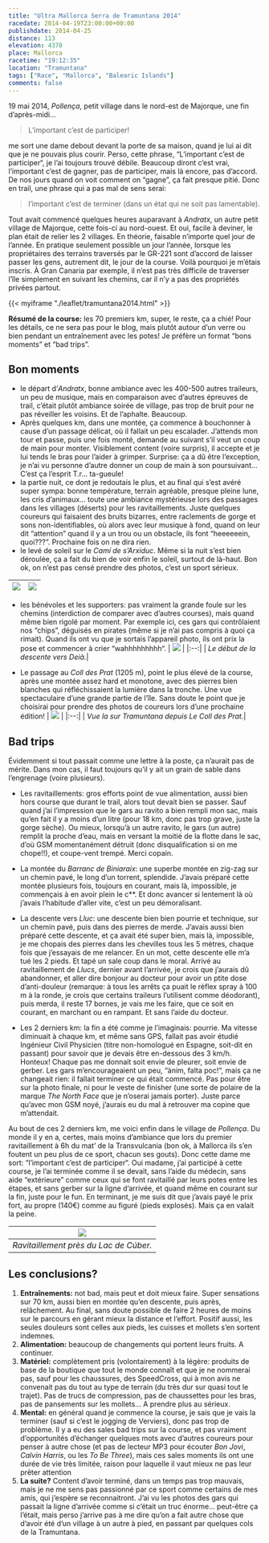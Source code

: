 ```yaml
---
title: "Ultra Mallorca Serra de Tramuntana 2014"
racedate: 2014-04-19T23:00:00+00:00
publishdate: 2014-04-25
distance: 113
elevation: 4370
place: Mallorca
racetime: "19:12:35"
location: "Tramuntana"
tags: ["Race", "Mallorca", "Balearic Islands"]
comments: false
---
```


19 mai 2014, _Pollença_, petit village dans le nord-est de Majorque, une fin d’après-midi... 
> L’important c’est de participer!

me sort une dame debout devant la porte de sa maison, quand je lui ai dit que je ne pouvais plus courir. Perso, cette phrase, “L’important c’est de participer“, je l’ai toujours trouvé débile. Beaucoup diront c’est vrai, l’important c’est de gagner, pas de participer, mais là encore, pas d’accord. De nos jours quand on voit comment on “gagne”, ça fait presque pitié. Donc en trail, une phrase qui a pas mal de sens serai:
> l’important c’est de terminer (dans un état qui ne soit pas lamentable).

Tout avait commencé quelques heures auparavant à _Andratx_, un autre petit village de Majorque, cette fois-ci au nord-ouest. Et oui, facile à deviner, le plan était de relier les 2 villages. En théorie, faisable n’importe quel jour de l’année. En pratique seulement possible un jour l’année, lorsque les propriétaires des terrains traversés par le GR-221 sont d’accord de laisser passer les gens, autrement dit, le jour de la course. Voilà pourquoi je m’étais inscris. À Gran Canaria par exemple, il n’est pas très difficile de traverser l’île simplement en suivant les chemins, car il n’y a pas des propriétés privées partout.

{{< myiframe "./leaflet/tramuntana2014.html" >}}

__Résumé de la course:__ les 70 premiers km, super, le reste, ça a chié! Pour les détails, ce ne sera pas pour le blog, mais plutôt autour d’un verre ou bien pendant un entraînement avec les potes! Je préfère un format “bons moments” et “bad trips”.

## Bon moments

- le départ d’_Andratx_, bonne ambiance avec les 400-500 autres traileurs, un peu de musique, mais en comparaison avec d’autres épreuves de trail, c’était plutôt ambiance soirée de village, pas trop de bruit pour ne pas réveiller les voisins. Et de l’aphalte. Beaucoup.
- Après quelques km, dans une montée, ça commence à bouchonner à cause d’un passage délicat, où il fallait un peu escalader. J’attends mon tour et passe, puis une fois monté, demande au suivant s’il veut un coup de main pour monter. Visiblement content (voire surpris), il accepte et je lui tends le bras pour l’aider à grimper. Surprise: ça a dû être l’exception, je n’ai vu personne d’autre donner un coup de main à son poursuivant… C’est ça l’esprit T.r... ta-gueule!
- la partie nuit, ce dont je redoutais le plus, et au final qui s’est avéré super sympa: bonne température, terrain agréable, presque pleine lune, les cris d’animaux… toute une ambiance mystérieuse lors des passages dans les villages (déserts) pour les ravitaillements. Juste quelques coureurs qui faisaient des bruits bizarres, entre raclements de gorge et sons non-identifiables, où alors avec leur musique à fond, quand on leur dit “attention” quand il y a un trou ou un obstacle, ils font “heeeeeein, quoi???”. Prochaine fois on ne dira rien.
- le levé de soleil sur le _Camí de s’Arxiduc_. Même si la nuit s’est bien déroulée, ça a fait du bien de voir enfin le soleil, surtout de là-haut. Bon ok, on n’est pas censé prendre des photos, c’est un sport sérieux. 

| ![](./images/DSCN0153.JPG) | ![](./images/DSCN0150.JPG)  	|
|	---|---	|

- les bénévoles et les supporters: pas vraiment la grande foule sur les chemins (interdiction de comparer avec d’autres courses), mais quand même bien rigolé par moment. Par exemple ici, ces gars qui contrôlaient nos “chips”, déguisés en pirates (même si je n’ai pas compris à quoi ça rimait). Quand ils ont vu que je sortais l’appareil photo, ils ont prix la pose et commencer à crier “wahhhhhhhhh“.
| ![](./images/DSCN0156.JPG) |
|:--:|
| _Le début de la descente vers Deià._|

- Le passage au _Coll des Prat_ (1205 m), point le plus élevé de la course, après une montée assez hard et monotone, avec des pierres bien blanches qui réfléchissaient la lumière dans la tronche. Une vue spectaculaire d’une grande partie de l’île. Sans doute le point que je choisirai pour prendre des photos de coureurs lors d’une prochaine édition!
| ![](./images/DSCN0161.JPG) |
|:--:|
| _Vue la sur Tramuntana depuis Le Coll des Prat._|


## Bad trips

Évidemment si tout passait comme une lettre à la poste, ça n’aurait pas de mérite. Dans mon cas, il faut toujours qu’il y ait un grain de sable dans l’engrenage (voire plusieurs).

- Les ravitaillements: gros efforts point de vue alimentation, aussi bien hors course que durant le trail, alors tout devait bien se passer. Sauf quand j’ai l’impression que le gars au ravito a bien rempli mon sac, mais qu’en fait il y a moins d’un litre (pour 18 km, donc pas trop grave, juste la gorge sèche). Ou mieux, lorsqu’à un autre ravito, le gars (un autre) remplit la proche d’eau, mais en versant la moitié de la flotte dans le sac, d’où GSM momentanément détruit (donc disqualification si on me chope!!), et coupe-vent trempé. Merci copain.
  
- La montée du _Barranc de Biniaraix_: une superbe montée en zig-zag sur un chemin pavé, le long d’un torrent, splendide. J’avais préparé cette montée plusieurs fois, toujours en courant, mais là, impossible, je commençais à en avoir plein le c**. Et donc avancer si lentement là où j’avais l’habitude d’aller vite, c’est un peu démoralisant.

- La descente vers _Lluc_: une descente bien bien pourrie et technique, sur un chemin pavé, puis dans des pierres de merde. J’avais aussi bien préparé cette descente, et ça avait été super bien, mais là, impossible, je me chopais des pierres dans les chevilles tous les 5 mètres, chaque fois que j’essayais de me relancer. En un mot, cette descente elle m’a tué les 2 pieds.  Et tapé un sale coup dans le moral. Arrivé au ravitaillement de _Llucs_, dernier avant l’arrivée, je crois que j’aurais dû abandonner, et aller dire bonjour au docteur pour avoir un ptite dose d’anti-douleur (remarque: à tous les arrêts ça puait le réflex spray à 100 m à la ronde, je crois que certains traileurs l’utilisent comme déodorant), puis merda, il reste 17 bornes, je vais me les faire, que ce soit en courant, en marchant ou en rampant. Et sans l’aide du docteur.
  
- Les 2 derniers km: la fin a été comme je l’imaginais: pourrie. Ma vitesse diminuait à chaque km, et même sans GPS, fallait pas avoir étudié Ingénieur Civil Physicien (titre non-homologué en Espagne, soit-dit en passant) pour savoir que je devais être en-dessous des 3 km/h. Honteux! Chaque pas me donnait soit envie de pleurer, soit envie de gerber. Les gars m’encourageaient un peu, “ànim, falta poc!“, mais ça ne changeait rien: il fallait terminer ce qui était commencé. Pas pour être sur la photo finale, ni pour le veste de finisher (une sorte de polaire de la marque _The North Face_ que je n’oserai jamais porter). Juste parce qu’avec mon GSM noyé, j’aurais eu du mal à retrouver ma copine que m’attendait.

Au bout de ces 2 derniers km, me voici enfin dans le village de _Pollença_. Du monde il y en a, certes, mais moins d’ambiance que lors du premier ravitaillement à 6h du mat’ de la Transvulcania (bon ok, à Mallorca ils s’en foutent un peu plus de ce sport, chacun ses gouts). Donc cette dame me sort: “l’important c’est de participer“. Oui madame, j’ai participé à cette course, je l’ai terminée comme il se devait, sans l’aide du médecin, sans aide “extérieure” comme ceux qui se font ravitaillé par leurs potes entre les étapes, et sans gerber sur la ligne d’arrivée, et quand même en courant sur la fin, juste pour le fun. En terminant, je me suis dit que j’avais payé le prix fort, au propre (140€) comme au figuré (pieds explosés). Mais ça en valait la peine.

| ![](./images/DSCN0157.JPG) |
|:--:|
| _Ravitaillement près du Lac de Cúber._|

## Les conclusions?

1. __Entraînements:__ not bad, mais peut et doit mieux faire. Super sensations sur 70 km, aussi bien en montée qu’en descente, puis après, relâchement. Au final, sans doute possible de faire 2 heures de moins sur le parcours en gérant mieux la distance et l’effort. Positif aussi, les seules douleurs sont celles aux pieds, les cuisses et mollets s’en sortent indemnes.
2. __Alimentation:__ beaucoup de changements qui portent leurs fruits. A continuer.
3. __Matériel:__ complètement pris (volontairement) à la légère: produits de base de la boutique que tout le monde connaît et que je ne nommerai pas, sauf pour les chaussures, des SpeedCross, qui à mon avis ne convenait pas du tout au type de terrain (du très dur sur quasi tout le trajet). Pas de trucs de compression, pas de chaussettes pour les bras, pas de pansements sur les mollets... A prendre plus au sérieux.
4. __Mental:__ en général quand je commence la course, je sais que je vais la terminer (sauf si c’est le jogging de Verviers), donc pas trop de problème. Il y a eu des sales bad trips sur la course, et pas vraiment d’opportunités d’échanger quelques mots avec d’autres coureurs pour penser à autre chose (et pas de lecteur MP3 pour écouter _Bon Jovi_, _Calvin Harris_, ou les _To Be Three_), mais ces sales moments ils ont une durée de vie très limitée, raison pour laquelle il vaut mieux ne pas leur prêter attention
5. __La suite?__ Content d’avoir terminé, dans un temps pas trop mauvais, mais je ne me sens pas passionné par ce sport comme certains de mes amis, qui j’espère se reconnaitront. J’ai vu les photos des gars qui passait la ligne d’arrivée comme si c’était un truc énorme… peut-être ça l’était, mais perso j’arrive pas à me dire qu’on a fait autre chose que d’avoir été d’un village à un autre à pied, en passant par quelques cols de la Tramuntana.
